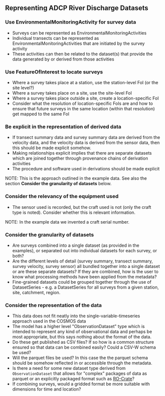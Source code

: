 ## Representing ADCP River Discharge Datasets


### Use EnvironmentalMonitoringActivity for survey data

* Surveys can be represented as EnvironmentalMonitoringActivities
* Individual transects can be represented as EnvironmentalMonitoringActivities that are initiated by the survey activity
* These activities can then be related to the dataset(s) that provide the data generated by or derived from those activities

### Use FeatureOfInterest to locate surveys

* Where a survey takes place at a station, use the station-level FoI (or the site level?)
* Where a survey takes place on a site, use the site-level FoI
* Where a survey takes place outside a site, create a location-specific FoI
* Consider what the resolution of location-specific FoIs are and how to ensure that future surveys in the same location (within that resolution) get mapped to the same FoI

### Be explicit in the representation of derived data

* If transect summary data and survey summary data are derived from the velocity data, and the velocity data is derived from the sensor data, then this should be made explicit somehow.
* Making relationships explicit implies that there are separate datasets which are joined together through provenance chains of derivation activities
* The procedure and software used in derivations should be made explicit

NOTE: This is the approach outlined in the example data. See also the section **Consider the granularity of datasets** below.

### Consider the relevancy of the equipment used

* The sensor used is recorded, but the craft used is not (only the craft type is noted). Consider whether this is relevant information.

NOTE: In the example data we invented a craft serial number.
 
### Consider the granularity of datasets

* Are surveys combined into a single dataset (as provided in the examples), or separated out into individual datasets for each survey, or both?
* Are the different levels of detail (survey summary, transect summary, survey velocity, survey sensor) all bundled together into a single dataset or are these separate datasets? If they are combined, how is the user to know what processing methods have been applied from the metadata?
* Fine-grained datasets could be grouped together through the use of DatasetSeries - e.g. a DatasetSeries for all surveys from a given station, site, catchment, region.

### Consider the representation of the data

* This data does not fit neatly into the single-variable-timeseries approach used in the COSMOS data
* The model has a higher level "ObservationDataset" type which is intended to represent any kind of observational data and perhaps be most appropriate, but this says nothing about the format of the data.
* Do these get published as CSV files? If so how is a common structure ensured so that data can be combined easily? Could a CSV-W schema be used?
* Will the parquet files be used? In this case the the parquet schema should be somehow reflected in or accessible through the metadata.
* Is there a need for some new dataset type derived from `ObservationDataset` that allows for "complex" packages of data as parquet or an explicitly packaged format such as [RO-Crate](https://www.researchobject.org/ro-crate/)?
* If combining surveys, would a gridded format be more suitable with dimensions for time and location? 